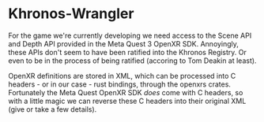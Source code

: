 # Khronos-Wrangler
For the game we're currently developing we need access to the Scene API and Depth API provided in the Meta Quest 3 OpenXR SDK.
Annoyingly, these APIs don't seem to have been ratified into the Khronos Registry. Or even to be in the process of being ratified (accoring to Tom Deakin at least).

OpenXR definitions are stored in XML, which can be processed into C headers - or in our case - rust bindings, through the openxrs crates.
Fortunately the Meta Quest OpenXR SDK *does* come with C headers, so with a little magic we can reverse these C headers into their original XML (give or take a few details).

